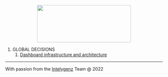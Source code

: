 <div align="center">
<img src="http://photos.prnewswire.com/prnfull/20141022/153661LOGO?p=publish"  width="300" height="120">
</div>

1. GLOBAL DECISIONS
   1. [Dashboard infrastructure and architecture](01-dashboards-infrastructure-and-architecture.md) 

---
With passion from the [Intelygenz](https://www.intelygenz.com) Team @ 2022